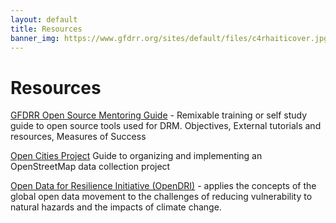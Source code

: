 ```yaml
---
layout: default
title: Resources 
banner_img: https://www.gfdrr.org/sites/default/files/c4rhaiticover.jpg 
---
```


Resources
=========

[GFDRR Open Source Mentoring Guide](http://gfdrr.github.io/mentoring-guide) - Remixable training or self study guide to open source tools used for DRM. Objectives, External tutorials and resources, Measures of Success

[Open Cities Project](http://www.opencitiesproject.org/) Guide to organizing and implementing an OpenStreetMap data collection project 

[Open Data for Resilience Initiative (OpenDRI)](https://www.gfdrr.org/opendri) -  applies the concepts of the global open data movement to the challenges of reducing vulnerability to natural hazards and the impacts of climate change. 
